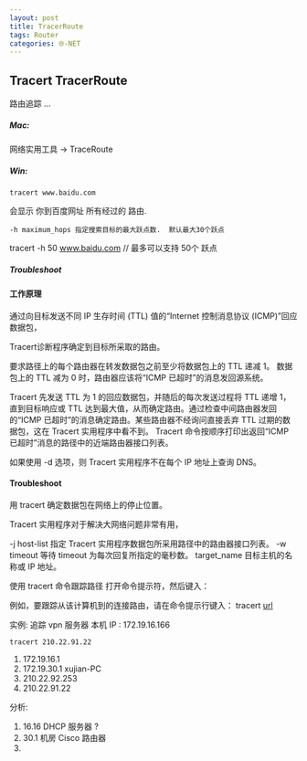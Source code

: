 ```yaml
---
layout: post
title: TracerRoute
tags: Router
categories: 🌐-NET
---
```

## Tracert  TracerRoute

路由追踪 … 

##### Mac: 
网络实用工具 → TraceRoute

##### Win:

	tracert www.baidu.com
会显示 你到百度网址  所有经过的 路由. 

	-h maximum_hops 指定搜索目标的最大跃点数.  默认最大30个跃点
tracert -h 50 www.baidu.com
// 最多可以支持 50个 跃点

#####  Troubleshoot 


#### 工作原理
通过向目标发送不同 IP 生存时间 (TTL) 值的“Internet 控制消息协议 (ICMP)”回应数据包，

Tracert诊断程序确定到目标所采取的路由。

要求路径上的每个路由器在转发数据包之前至少将数据包上的 TTL 递减 1。
数据包上的 TTL 减为 0 时，路由器应该将“ICMP 已超时”的消息发回源系统。

Tracert 先发送 TTL 为 1 的回应数据包，并随后的每次发送过程将 TTL 递增 1，直到目标响应或 TTL 达到最大值，从而确定路由。通过检查中间路由器发回的“ICMP 已超时”的消息确定路由。某些路由器不经询问直接丢弃 TTL 过期的数据包，这在 Tracert 实用程序中看不到。
Tracert 命令按顺序打印出返回“ICMP 已超时”消息的路径中的近端路由器接口列表。

如果使用 -d 选项，则 Tracert 实用程序不在每个 IP 地址上查询 DNS。







#### Troubleshoot

用 tracert 确定数据包在网络上的停止位置。

Tracert 实用程序对于解决大网络问题非常有用，

-j host-list 指定 Tracert 实用程序数据包所采用路径中的路由器接口列表。
-w timeout 等待 timeout 为每次回复所指定的毫秒数。
target_name 目标主机的名称或 IP 地址。

使用 tracert 命令跟踪路径
打开命令提示符，然后键入：

例如，要跟踪从该计算机到的连接路由，请在命令提示行键入：
tracert [url]()





实例:  追踪 vpn 服务器
本机 IP : 172.19.16.166

	tracert 210.22.91.22
1. 172.19.16.1
2. 172.19.30.1 xujian-PC
3. 210.22.92.253
4. 210.22.91.22

分析: 
1. 16.16 DHCP 服务器 ?
2. 30.1 机房 Cisco 路由器
3. 








